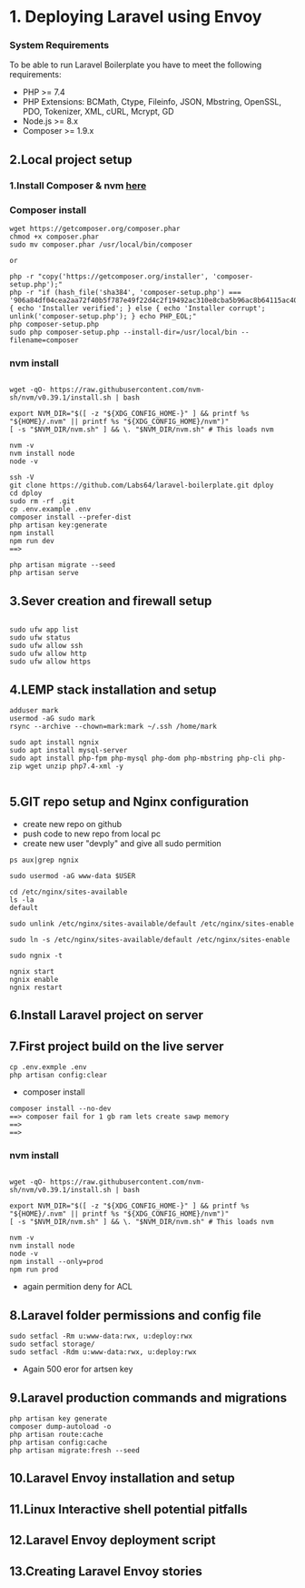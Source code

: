 
# 1. Deploying Laravel using Envoy


### System Requirements
To be able to run Laravel Boilerplate you have to meet the following requirements:
- PHP >= 7.4
- PHP Extensions: BCMath, Ctype, Fileinfo, JSON, Mbstring, OpenSSL, PDO, Tokenizer, XML, cURL, Mcrypt, GD
- Node.js >= 8.x
- Composer >= 1.9.x



## 2.Local project setup
### 1.Install Composer & nvm  [here](https://getcomposer.org/doc/00-intro.md#installation-linux-unix-osx)
### Composer install

```
wget https://getcomposer.org/composer.phar
chmod +x composer.phar
sudo mv composer.phar /usr/local/bin/composer

or

php -r "copy('https://getcomposer.org/installer', 'composer-setup.php');"
php -r "if (hash_file('sha384', 'composer-setup.php') === '906a84df04cea2aa72f40b5f787e49f22d4c2f19492ac310e8cba5b96ac8b64115ac402c8cd292b8a03482574915d1a8') { echo 'Installer verified'; } else { echo 'Installer corrupt'; unlink('composer-setup.php'); } echo PHP_EOL;"
php composer-setup.php
sudo php composer-setup.php --install-dir=/usr/local/bin --filename=composer

```
### nvm install

```

wget -qO- https://raw.githubusercontent.com/nvm-sh/nvm/v0.39.1/install.sh | bash

export NVM_DIR="$([ -z "${XDG_CONFIG_HOME-}" ] && printf %s "${HOME}/.nvm" || printf %s "${XDG_CONFIG_HOME}/nvm")"
[ -s "$NVM_DIR/nvm.sh" ] && \. "$NVM_DIR/nvm.sh" # This loads nvm

nvm -v
nvm install node 
node -v
```

```
ssh -V
git clone https://github.com/Labs64/laravel-boilerplate.git dploy
cd dploy
sudo rm -rf .git
cp .env.example .env
composer install --prefer-dist
php artisan key:generate
npm install
npm run dev
==> 

php artisan migrate --seed
php artisan serve

```

## 3.Sever creation and firewall setup

```

sudo ufw app list
sudo ufw status
sudo ufw allow ssh
sudo ufw allow http
sudo ufw allow https
```

## 4.LEMP stack installation and setup

```
adduser mark
usermod -aG sudo mark
rsync --archive --chown=mark:mark ~/.ssh /home/mark

sudo apt install ngnix
sudo apt install mysql-server
sudo apt install php-fpm php-mysql php-dom php-mbstring php-cli php-zip wget unzip php7.4-xml -y


```

## 5.GIT repo setup and Nginx configuration

- create new repo on github
- push code to new repo from local pc
- create new user "devply" and give all sudo permition 

```
ps aux|grep ngnix

sudo usermod -aG www-data $USER

cd /etc/nginx/sites-available
ls -la
default

sudo unlink /etc/nginx/sites-available/default /etc/nginx/sites-enable

sudo ln -s /etc/nginx/sites-available/default /etc/nginx/sites-enable

sudo ngnix -t

ngnix start
ngnix enable
ngnix restart

```

## 6.Install Laravel project on server

## 7.First project build on the live server
```
cp .env.exmple .env
php artisan config:clear 

```
- composer install


```
composer install --no-dev
==> composer fail for 1 gb ram lets create sawp memory
==>
==>
```
### nvm install

```

wget -qO- https://raw.githubusercontent.com/nvm-sh/nvm/v0.39.1/install.sh | bash

export NVM_DIR="$([ -z "${XDG_CONFIG_HOME-}" ] && printf %s "${HOME}/.nvm" || printf %s "${XDG_CONFIG_HOME}/nvm")"
[ -s "$NVM_DIR/nvm.sh" ] && \. "$NVM_DIR/nvm.sh" # This loads nvm

nvm -v
nvm install node 
node -v
npm install --only=prod
npm run prod
```
- again permition deny for ACL
 
## 8.Laravel folder permissions and config file
```
sudo setfacl -Rm u:www-data:rwx, u:deploy:rwx
sudo setfacl storage/
sudo setfacl -Rdm u:www-data:rwx, u:deploy:rwx
```
- Again 500 eror for artsen key

## 9.Laravel production commands and migrations
```
php artisan key generate
composer dump-autoload -o
php artisan route:cache
php artisan config:cache
php artisan migrate:fresh --seed
```

## 10.Laravel Envoy installation and setup 
## 11.Linux Interactive shell potential pitfalls
## 12.Laravel Envoy deployment script
## 13.Creating Laravel Envoy stories






